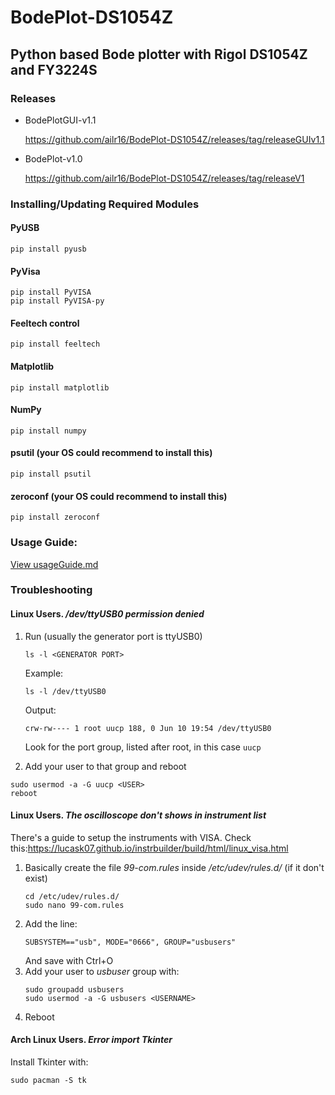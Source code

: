 # BodePlot-DS1054Z

## Python based Bode plotter with Rigol DS1054Z and FY3224S

### Releases
- BodePlotGUI-v1.1 

   https://github.com/ailr16/BodePlot-DS1054Z/releases/tag/releaseGUIv1.1

- BodePlot-v1.0 

   https://github.com/ailr16/BodePlot-DS1054Z/releases/tag/releaseV1


### Installing/Updating Required Modules
#### PyUSB
```
pip install pyusb
```
#### PyVisa
```
pip install PyVISA
pip install PyVISA-py
```

#### Feeltech control
```
pip install feeltech
```
#### Matplotlib
```
pip install matplotlib
```
#### NumPy
```
pip install numpy
```
#### psutil (your OS could recommend to install this)
```
pip install psutil
```
#### zeroconf (your OS could recommend to install this)
```
pip install zeroconf
```


### Usage Guide:
[View usageGuide.md](/usageGuide.md)
   

### Troubleshooting
#### Linux Users. */dev/ttyUSB0 permission denied*
1. Run (usually the generator port is ttyUSB0)
   ```
   ls -l <GENERATOR PORT>
   ```
   Example:
   ```
   ls -l /dev/ttyUSB0
   ```
   Output:

   `crw-rw---- 1 root uucp 188, 0 Jun 10 19:54 /dev/ttyUSB0`

   Look for the port group, listed after root, in this case `uucp`

2. Add your user to that group and reboot
 ```
 sudo usermod -a -G uucp <USER>
 reboot
 ```


#### Linux Users. *The oscilloscope don't shows in instrument list*

There's a guide to setup the instruments with VISA. Check this:https://lucask07.github.io/instrbuilder/build/html/linux_visa.html

1. Basically create the file *99-com.rules* inside */etc/udev/rules.d/* (if it don't exist)
   ```
   cd /etc/udev/rules.d/
   sudo nano 99-com.rules
   ```
2. Add the line:
   ```
   SUBSYSTEM=="usb", MODE="0666", GROUP="usbusers"
   ```
   And save with Ctrl+O
3. Add your user to *usbuser* group with:
    ```
    sudo groupadd usbusers
    sudo usermod -a -G usbusers <USERNAME>
    ```
4. Reboot

#### Arch Linux Users. *Error import Tkinter*
Install Tkinter with:

```
sudo pacman -S tk
```